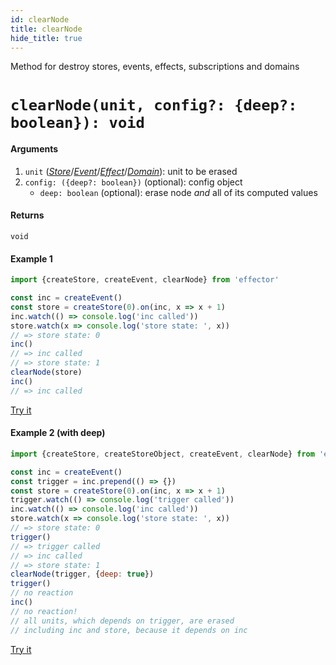 ```yaml
---
id: clearNode
title: clearNode
hide_title: true
---
```


Method for destroy stores, events, effects, subscriptions and domains

# `clearNode(unit, config?: {deep?: boolean}): void`

#### Arguments

1. `unit` ([_Store_](Store.md)/[_Event_](Event.md)/[_Effect_](Effect.md)/[_Domain_](Domain.md)): unit to be erased
2. `config: ({deep?: boolean})` (optional): config object
   - `deep: boolean` (optional): erase node _and_ all of its computed values

#### Returns

`void`

#### Example 1

```js
import {createStore, createEvent, clearNode} from 'effector'

const inc = createEvent()
const store = createStore(0).on(inc, x => x + 1)
inc.watch(() => console.log('inc called'))
store.watch(x => console.log('store state: ', x))
// => store state: 0
inc()
// => inc called
// => store state: 1
clearNode(store)
inc()
// => inc called
```

[Try it](https://share.effector.dev/WjuSl6aN)

#### Example 2 (with deep)

```js
import {createStore, createStoreObject, createEvent, clearNode} from 'effector'

const inc = createEvent()
const trigger = inc.prepend(() => {})
const store = createStore(0).on(inc, x => x + 1)
trigger.watch(() => console.log('trigger called'))
inc.watch(() => console.log('inc called'))
store.watch(x => console.log('store state: ', x))
// => store state: 0
trigger()
// => trigger called
// => inc called
// => store state: 1
clearNode(trigger, {deep: true})
trigger()
// no reaction
inc()
// no reaction!
// all units, which depends on trigger, are erased
// including inc and store, because it depends on inc
```

[Try it](https://share.effector.dev/EkETZtKI)
